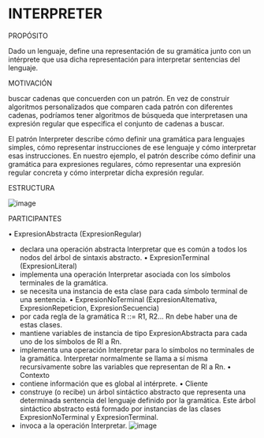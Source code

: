 # INTERPRETER



PROPÓSITO

Dado un lenguaje, define una representación de su gramática junto con un intérprete que usa dicha representación para interpretar sentencias del lenguaje.

MOTIVACIÓN

buscar cadenas que concuerden con un patrón. En vez de construir algoritmos personalizados que comparen cada patrón con diferentes cadenas, podríamos tener algoritmos de búsqueda que interpretasen una expresión regular que especifica el conjunto de cadenas a buscar.

El patrón Interpreter describe cómo definir una gramática para lenguajes simples, cómo representar instrucciones de ese lenguaje y cómo interpretar esas instrucciones. En nuestro ejemplo, el patrón describe cómo definir una gramática para expresiones regulares, cómo representar una expresión regular concreta y cómo interpretar dicha expresión regular.


ESTRUCTURA

![image](https://user-images.githubusercontent.com/52029674/203949424-19e36ffb-9f38-4fe6-89dc-7c243fc5b700.png)


PARTICIPANTES

• ExpresionAbstracta (ExpresionRegular)
- declara una operación abstracta Interpretar que es común a todos los nodos del árbol de sintaxis abstracto.
• ExpresionTerminal (ExpresionLiteral)
- implementa una operación Interpretar asociada con los símbolos terminales de la gramática.
- se necesita una instancia de esta clase para cada símbolo terminal de una sentencia.
• ExpresionNoTerminal (ExpresionAltemativa, ExpresionRepeticion, ExpresionSecuencia)
- por cada regla de la gramática R ::= R1, R2... Rn debe haber una de estas clases.
- mantiene variables de instancia de tipo ExpresionAbstracta para cada uno de los símbolos de Rl a Rn.
- implementa una operación Interpretar para lo símbolos no terminales de la gramática. Interpretar normalmente se llama a sí misma recursivamente sobre las variables que representan de Rl a Rn.
• Contexto
- contiene información que es global al intérprete.
• Cliente
- construye (o recibe) un árbol sintáctico abstracto que representa una determinada sentencia del lenguaje definido por la gramática. Este árbol sintáctico abstracto está formado por instancias de las clases ExpresionNoTerminal y ExpresionTerminal.
- invoca a la operación Interpretar.
![image](https://user-images.githubusercontent.com/52029674/203949938-0d0f493e-9559-455e-8cdd-45e09778c1a5.png)

